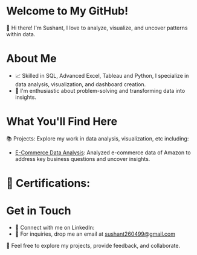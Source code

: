 # Welcome to My GitHub!

👋 Hi there! I'm Sushant, I love to analyze, visualize, and uncover patterns within data.

# About Me
- 📈 Skilled in SQL, Advanced Excel, Tableau and Python, I specialize in data analysis, visualization, and dashboard creation.
- 🧐 I'm enthusiastic about problem-solving and transforming data into insights.

# What You'll Find Here
📚 Projects: Explore my work in data analysis, visualization, etc including:
- [E-Commerce Data Analysis](https://github.com/Sushant-Suresh/E-commerce_Data-Analysis_SQL_Project): Analyzed e-commerce data of Amazon to address key business questions and uncover insights.

# 📜 Certifications: 

# Get in Touch
- 💬 Connect with me on LinkedIn: 
- 📧 For inquiries, drop me an email at sushant260499@gmail.com

🚀 Feel free to explore my projects, provide feedback, and collaborate. 





